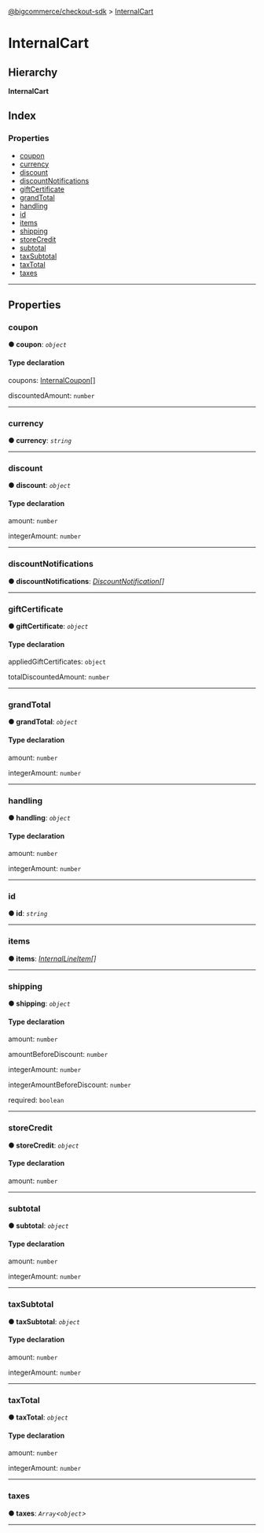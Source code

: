 [@bigcommerce/checkout-sdk](../README.md) > [InternalCart](../interfaces/internalcart.md)

# InternalCart

## Hierarchy

**InternalCart**

## Index

### Properties

* [coupon](internalcart.md#coupon)
* [currency](internalcart.md#currency)
* [discount](internalcart.md#discount)
* [discountNotifications](internalcart.md#discountnotifications)
* [giftCertificate](internalcart.md#giftcertificate)
* [grandTotal](internalcart.md#grandtotal)
* [handling](internalcart.md#handling)
* [id](internalcart.md#id)
* [items](internalcart.md#items)
* [shipping](internalcart.md#shipping)
* [storeCredit](internalcart.md#storecredit)
* [subtotal](internalcart.md#subtotal)
* [taxSubtotal](internalcart.md#taxsubtotal)
* [taxTotal](internalcart.md#taxtotal)
* [taxes](internalcart.md#taxes)

---

## Properties

<a id="coupon"></a>

###  coupon

**● coupon**: *`object`*

#### Type declaration

 coupons: [InternalCoupon](internalcoupon.md)[]

 discountedAmount: `number`

___
<a id="currency"></a>

###  currency

**● currency**: *`string`*

___
<a id="discount"></a>

###  discount

**● discount**: *`object`*

#### Type declaration

 amount: `number`

 integerAmount: `number`

___
<a id="discountnotifications"></a>

###  discountNotifications

**● discountNotifications**: *[DiscountNotification](discountnotification.md)[]*

___
<a id="giftcertificate"></a>

###  giftCertificate

**● giftCertificate**: *`object`*

#### Type declaration

 appliedGiftCertificates: `object`

[code: `string`]: [InternalGiftCertificate](internalgiftcertificate.md)

 totalDiscountedAmount: `number`

___
<a id="grandtotal"></a>

###  grandTotal

**● grandTotal**: *`object`*

#### Type declaration

 amount: `number`

 integerAmount: `number`

___
<a id="handling"></a>

###  handling

**● handling**: *`object`*

#### Type declaration

 amount: `number`

 integerAmount: `number`

___
<a id="id"></a>

###  id

**● id**: *`string`*

___
<a id="items"></a>

###  items

**● items**: *[InternalLineItem](internallineitem.md)[]*

___
<a id="shipping"></a>

###  shipping

**● shipping**: *`object`*

#### Type declaration

 amount: `number`

 amountBeforeDiscount: `number`

 integerAmount: `number`

 integerAmountBeforeDiscount: `number`

 required: `boolean`

___
<a id="storecredit"></a>

###  storeCredit

**● storeCredit**: *`object`*

#### Type declaration

 amount: `number`

___
<a id="subtotal"></a>

###  subtotal

**● subtotal**: *`object`*

#### Type declaration

 amount: `number`

 integerAmount: `number`

___
<a id="taxsubtotal"></a>

###  taxSubtotal

**● taxSubtotal**: *`object`*

#### Type declaration

 amount: `number`

 integerAmount: `number`

___
<a id="taxtotal"></a>

###  taxTotal

**● taxTotal**: *`object`*

#### Type declaration

 amount: `number`

 integerAmount: `number`

___
<a id="taxes"></a>

###  taxes

**● taxes**: *`Array`<`object`>*

___

